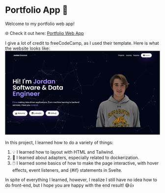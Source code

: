# Portfolio App 👋

Welcome to my portfolio web app!

🌐 Check it out here: [Portfolio Web App](https://jordan-portfolio-7wxawbmyea-uc.a.run.app/)

I give a lot of credit to freeCodeCamp, as I used their template. Here is what the website looks like:
![Portfolio Image](image.png)

In this project, I learned how to do a variety of things:

1. 💡 I learned how to layout with HTML and Tailwind.
2. 🐳 I learned about adapters, especially related to dockerization.
3. 🖱️ I learned some basics of how to make the page interactive, with hover effects, event listeners, and {#if} statements in Svelte.

In spite of everything I learned, however, I realize I still have no idea how to do front-end, but I hope you are happy with the end result! 😅👍
